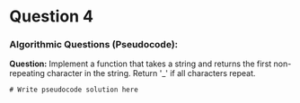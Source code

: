 # Question 4
### Algorithmic Questions (Pseudocode):
**Question:** Implement a function that takes a string and returns the first non-repeating character in the string. Return '_' if all characters repeat.
```
# Write pseudocode solution here
```